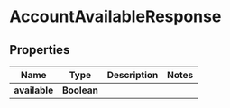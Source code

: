 

# AccountAvailableResponse


## Properties

| Name | Type | Description | Notes |
|------------ | ------------- | ------------- | -------------|
|**available** | **Boolean** |  |  |



